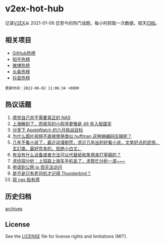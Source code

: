 # v2ex-hot-hub

 记录[V2EX](https://www.v2ex.com/)从 2021-01-06 日至今的热门话题。每小时抓取一次数据，按天[归档](archives)。
 
 ## 相关项目

- [GitHub热榜](https://github.com/lonnyzhang423/github-hot-hub)
- [知乎热榜](https://github.com/lonnyzhang423/zhihu-hot-hub)
- [微博热榜](https://github.com/lonnyzhang423/weibo-hot-hub)
- [头条热榜](https://github.com/lonnyzhang423/toutiao-hot-hub)
- [抖音热榜](https://github.com/lonnyzhang423/douyin-hot-hub)


 `更新时间：2022-06-02 11:06:34 +0800`

## 热议话题

1. [感觉自己并不需要真正的 NAS](https://www.v2ex.com/t/856704)
1. [上海解封了，而我写的小程序更像是 49 年入股国军](https://www.v2ex.com/t/856782)
1. [分享下 AppleWatch 的六月挑战目标](https://www.v2ex.com/t/856680)
1. [为什么图片视频不直接使用类似 huffman 这种熵编码压缩呢？](https://www.v2ex.com/t/856697)
1. [几年不看小说了，最近动漫剧荒，求近几年出的好看小说，文笔好点的武侠、玄幻类，最好完本的，拒绝小白文。](https://www.v2ex.com/t/856776)
1. [有没有什么设备或者方法可以代替纸和笔用来打草稿的？](https://www.v2ex.com/t/856739)
1. [求侦探分析：上班路上骑车手机丢了，求帮忙分析一波~~~](https://www.v2ex.com/t/856695)
1. [申请到公网 ip 但无法访问](https://www.v2ex.com/t/856712)
1. [是不是只有老司机才记得 Thunderbird？](https://www.v2ex.com/t/856850)
1. [观 nas 贴有感](https://www.v2ex.com/t/856836)

## 历史归档

[archives](archives)

## License

See the [LICENSE](LICENSE) file for license rights and limitations (MIT).
